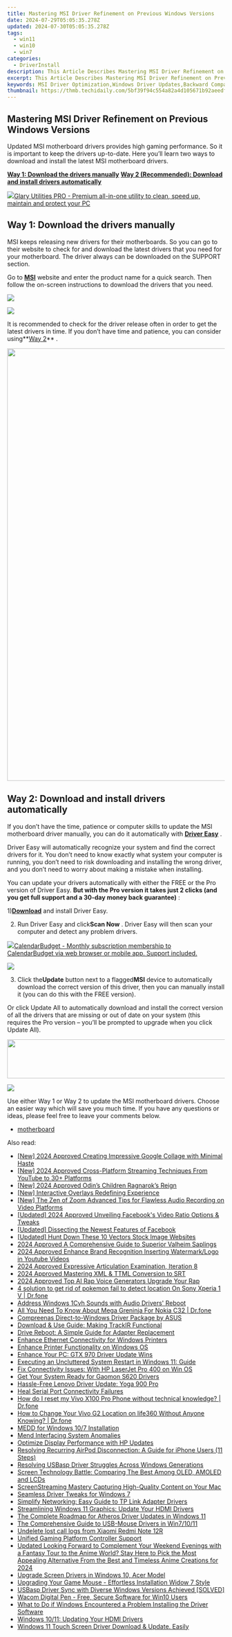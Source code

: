 ```yaml
---
title: Mastering MSI Driver Refinement on Previous Windows Versions
date: 2024-07-29T05:05:35.278Z
updated: 2024-07-30T05:05:35.278Z
tags:
  - win11
  - win10
  - win7
categories:
  - DriverInstall
description: This Article Describes Mastering MSI Driver Refinement on Previous Windows Versions
excerpt: This Article Describes Mastering MSI Driver Refinement on Previous Windows Versions
keywords: MSI Driver Optimization,Windows Driver Updates,Backward Compatibility of Windows Drivers,Optimizing Legacy Software on Modern Windows,Previous Windows Versions Driver Support,Enhanced System Performance Through Drivers,Driving Efficiency with Previous Windows OS
thumbnail: https://thmb.techidaily.com/5bf39f94c554a82a4d105671b92aeedfbf496d47a60fe2c90aaed3563884eba7.jpg
---
```


## Mastering MSI Driver Refinement on Previous Windows Versions

 Updated MSI motherboard drivers provides high gaming performance. So it is important to keep the drivers up-to-date. Here you’ll learn two ways to download and install the latest MSI motherboard drivers.

**[Way 1: Download the drivers manually](#way1)**
**[Way 2 (Recommended): Download and install drivers automatically](#way2)**

<!-- affiliate ads begin -->
<a href="https://order.glarysoft.com/order/checkout.php?PRODS=4535075&QTY=1&AFFILIATE=108875&CART=1"><img src="https://secure.avangate.com/images/merchant/6734fa703f6633ab896eecbdfad8953a/products/GU-500_672.png" border="0">Glary Utilities PRO -  Premium all-in-one utility to clean, speed up, maintain and protect your PC</a>
<!-- affiliate ads end -->
## Way 1: Download the drivers manually

 MSI keeps releasing new drivers for their motherboards. So you can go to their website to check for and download the latest drivers that you need for your motherboard. The driver always can be downloaded on the SUPPORT section.

 Go to [**MSI**](https://us.msi.com/support/) website and enter the product name for a quick search. Then follow the on-screen instructions to download the drivers that you need.

<!-- affiliate ads begin -->
<a href="https://estore.macxdvd.com/order/checkout.php?PRODS=4526659&QTY=1&AFFILIATE=108875&CART=1"><img src="https://www.macxdvd.com/affiliate/new-banner/vcp-500x500.jpg" border="0"></a>
<!-- affiliate ads end -->
![](https://images.drivereasy.com/wp-content/uploads/2017/05/img_59265d4b05f3d.jpg)

 It is recommended to check for the driver release often in order to get the latest drivers in time. If you don’t have time and patience, you can consider using**[Way 2](#way2)** .

<!-- affiliate ads begin -->
<a href="https://lightailing.sjv.io/c/5597632/1725213/17190" target="_top" id="1725213"><img src="//a.impactradius-go.com/display-ad/17190-1725213" border="0" alt="" width="1000" height="1000"/></a><img height="0" width="0" src="https://imp.pxf.io/i/5597632/1725213/17190" style="position:absolute;visibility:hidden;" border="0" />
<!-- affiliate ads end -->
## Way 2: Download and install drivers automatically

 If you don’t have the time, patience or computer skills to update the MSI motherboard driver manually, you can do it automatically with **[Driver Easy](https://tools.techidaily.com/drivereasy/download/)**  .

 Driver Easy will automatically recognize your system and find the correct drivers for it. You don’t need to know exactly what system your computer is running, you don’t need to risk downloading and installing the wrong driver, and you don’t need to worry about making a mistake when installing.

 You can update your drivers automatically with either the FREE or the Pro version of Driver Easy. **But with the Pro version it takes just 2 clicks (and you get full support and a 30-day money back guarantee)** :

 1)[**Download**](https://tools.techidaily.com/drivereasy/download/) and install Driver Easy.

 2) Run Driver Easy and click**Scan Now** . Driver Easy will then scan your computer and detect any problem drivers.

<!-- affiliate ads begin -->
<a href="https://secure.2checkout.com/order/checkout.php?PRODS=37701530&QTY=1&AFFILIATE=108875&CART=1"><img src="https://secure.avangate.com/images/merchant/6fe0c81e3f9438db11ebbfba6c5ce460/products/copy_cbLogo_with_text_blue.png" border="0">CalendarBudget - Monthly subscription membership to CalendarBudget via web browser or mobile app. Support included. </a>
<!-- affiliate ads end -->
![](https://images.drivereasy.com/wp-content/uploads/2017/05/img_592677832d340.png)

 3) Click the**Update** button next to a flagged**MSI** device to automatically download the correct version of this driver, then you can manually install it (you can do this with the FREE version).

 Or click Update All to automatically download and install the correct version of all the drivers that are missing or out of date on your system (this requires the Pro version – you’ll be prompted to upgrade when you click Update All).

<!-- affiliate ads begin -->
<a href="https://laganoo.pxf.io/c/5597632/1657399/16446" target="_top" id="1657399"><img src="//a.impactradius-go.com/display-ad/16446-1657399" border="0" alt="" width="728" height="90"/></a><img height="0" width="0" src="https://imp.pxf.io/i/5597632/1657399/16446" style="position:absolute;visibility:hidden;" border="0" />
<!-- affiliate ads end -->
![](https://images.drivereasy.com/wp-content/uploads/2017/05/img_5926793a79791.jpg)

 Use either Way 1 or Way 2 to update the MSI motherboard drivers. Choose an easier way which will save you much time. If you have any questions or ideas, please feel free to leave your comments below.

* [motherboard](https://store.drivereasy.com/order/cart.php?PRODS=4731822&QTY=1&AFFILIATE=108875)

<ins class="adsbygoogle"
     style="display:block"
     data-ad-format="autorelaxed"
     data-ad-client="ca-pub-7571918770474297"
     data-ad-slot="1223367746"></ins>



<ins class="adsbygoogle"
     style="display:block"
     data-ad-client="ca-pub-7571918770474297"
     data-ad-slot="8358498916"
     data-ad-format="auto"
     data-full-width-responsive="true"></ins>

<span class="atpl-alsoreadstyle">Also read:</span>
<div><ul>
<li><a href="https://article-knowledge.techidaily.com/new-2024-approved-creating-impressive-google-collage-with-minimal-haste/"><u>[New] 2024 Approved  Creating Impressive Google Collage with Minimal Haste</u></a></li>
<li><a href="https://facebook-record-videos.techidaily.com/new-2024-approved-cross-platform-streaming-techniques-from-youtube-to-30plus-platforms/"><u>[New] 2024 Approved  Cross-Platform Streaming Techniques  From YouTube to 30+ Platforms</u></a></li>
<li><a href="https://screen-sharing-recording.techidaily.com/new-2024-approved-odins-children-ragnaroks-reign/"><u>[New] 2024 Approved  Odin’s Children  Ragnarok’s Reign</u></a></li>
<li><a href="https://extra-support.techidaily.com/new-interactive-overlays-redefining-experience/"><u>[New] Interactive Overlays Redefining Experience</u></a></li>
<li><a href="https://screen-sharing-recording.techidaily.com/new-the-zen-of-zoom-advanced-tips-for-flawless-audio-recording-on-video-platforms/"><u>[New] The Zen of Zoom  Advanced Tips for Flawless Audio Recording on Video Platforms</u></a></li>
<li><a href="https://facebook-video-files.techidaily.com/updated-2024-approved-unveiling-facebooks-video-ratio-options-and-tweaks/"><u>[Updated] 2024 Approved  Unveiling Facebook's Video Ratio Options & Tweaks</u></a></li>
<li><a href="https://facebook-video-recording.techidaily.com/updated-dissecting-the-newest-features-of-facebook/"><u>[Updated] Dissecting the Newest Features of Facebook</u></a></li>
<li><a href="https://some-techniques.techidaily.com/updated-hunt-down-these-10-vectors-stock-image-websites/"><u>[Updated] Hunt Down These 10 Vectors Stock Image Websites</u></a></li>
<li><a href="https://remote-screen-capture.techidaily.com/2024-approved-a-comprehensive-guide-to-superior-valheim-saplings/"><u>2024 Approved  A Comprehensive Guide to Superior Valheim Saplings</u></a></li>
<li><a href="https://youtube-videos.techidaily.com/2024-approved-enhance-brand-recognition-inserting-watermarklogo-in-youtube-videos/"><u>2024 Approved  Enhance Brand Recognition  Inserting Watermark/Logo in Youtube Videos</u></a></li>
<li><a href="https://screen-video-capture.techidaily.com/2024-approved-expressive-articulation-examination-iteration-8/"><u>2024 Approved  Expressive Articulation Examination, Iteration 8</u></a></li>
<li><a href="https://extra-guidance.techidaily.com/2024-approved-mastering-xml-and-ttml-conversion-to-srt/"><u>2024 Approved  Mastering XML & TTML Conversion to SRT</u></a></li>
<li><a href="https://ai-voice.techidaily.com/2024-approved-top-ai-rap-voice-generators-upgrade-your-rap/"><u>2024 Approved Top AI Rap Voice Generators Upgrade Your Rap</u></a></li>
<li><a href="https://android-pokemon-go.techidaily.com/4-solution-to-get-rid-of-pokemon-fail-to-detect-location-on-sony-xperia-1-v-drfone-by-drfone-virtual-android/"><u>4 solution to get rid of pokemon fail to detect location On Sony Xperia 1 V | Dr.fone</u></a></li>
<li><a href="https://driver-install.techidaily.com/address-windows-1cvh-sounds-with-audio-drivers-reboot/"><u>Address Windows 1Cvh Sounds with Audio Drivers' Reboot</u></a></li>
<li><a href="https://android-pokemon-go.techidaily.com/all-you-need-to-know-about-mega-greninja-for-nokia-c32-drfone-by-drfone-virtual-android/"><u>All You Need To Know About Mega Greninja For Nokia C32 | Dr.fone</u></a></li>
<li><a href="https://driver-install.techidaily.com/compreenas-direct-to-windows-driver-package-by-asus/"><u>Compreenas Direct-to-Windows Driver Package by ASUS</u></a></li>
<li><a href="https://driver-install.techidaily.com/download-and-use-guide-making-trackir-functional/"><u>Download & Use Guide: Making TrackIR Functional</u></a></li>
<li><a href="https://driver-install.techidaily.com/drive-reboot-a-simple-guide-for-adapter-replacement/"><u>Drive Reboot: A Simple Guide for Adapter Replacement</u></a></li>
<li><a href="https://driver-install.techidaily.com/enhance-ethernet-connectivity-for-windows-printers/"><u>Enhance Ethernet Connectivity for Windows Printers</u></a></li>
<li><a href="https://driver-install.techidaily.com/enhance-printer-functionality-on-windows-os/"><u>Enhance Printer Functionality on Windows OS</u></a></li>
<li><a href="https://driver-install.techidaily.com/enhance-your-pc-gtx-970-driver-update-wins/"><u>Enhance Your PC: GTX 970 Driver Update Wins</u></a></li>
<li><a href="https://win11-tips.techidaily.com/executing-an-uncluttered-system-restart-in-windows-11-guide/"><u>Executing an Uncluttered System Restart in Windows 11: Guide</u></a></li>
<li><a href="https://driver-install.techidaily.com/fix-connectivity-issues-with-hp-laserjet-pro-400-on-win-os/"><u>Fix Connectivity Issues: With HP LaserJet Pro 400 on Win OS</u></a></li>
<li><a href="https://driver-install.techidaily.com/get-your-system-ready-for-gaomon-s620-drivers/"><u>Get Your System Ready for Gaomon S620 Drivers</u></a></li>
<li><a href="https://driver-install.techidaily.com/hassle-free-lenovo-driver-update-yoga-900-pro/"><u>Hassle-Free Lenovo Driver Update: Yoga 900 Pro</u></a></li>
<li><a href="https://driver-install.techidaily.com/heal-serial-port-connectivity-failures/"><u>Heal Serial Port Connectivity Failures</u></a></li>
<li><a href="https://techidaily.com/how-do-i-reset-my-vivo-x100-pro-phone-without-technical-knowledge-drfone-by-drfone-reset-android-reset-android/"><u>How do I reset my Vivo X100 Pro Phone without technical knowledge? | Dr.fone</u></a></li>
<li><a href="https://location-social.techidaily.com/how-to-change-your-vivo-g2-location-on-life360-without-anyone-knowing-drfone-by-drfone-virtual-android/"><u>How to Change Your Vivo G2 Location on life360 Without Anyone Knowing? | Dr.fone</u></a></li>
<li><a href="https://driver-install.techidaily.com/medd-for-windows-107-installation/"><u>MEDD for Windows 10/7 Installation</u></a></li>
<li><a href="https://driver-install.techidaily.com/mend-interfacing-system-anomalies/"><u>Mend Interfacing System Anomalies</u></a></li>
<li><a href="https://driver-install.techidaily.com/optimize-display-performance-with-hp-updates/"><u>Optimize Display Performance with HP Updates</u></a></li>
<li><a href="https://fox-that.techidaily.com/resolving-recurring-airpod-disconnection-a-guide-for-iphone-users-11-steps/"><u>Resolving Recurring AirPod Disconnection: A Guide for iPhone Users (11 Steps)</u></a></li>
<li><a href="https://driver-install.techidaily.com/resolving-usbasp-driver-struggles-across-windows-generations/"><u>Resolving USBasp Driver Struggles Across Windows Generations</u></a></li>
<li><a href="https://games-able.techidaily.com/screen-technology-battle-comparing-the-best-among-oled-amoled-and-lcds/"><u>Screen Technology Battle: Comparing The Best Among OLED, AMOLED and LCDs</u></a></li>
<li><a href="https://video-capture.techidaily.com/screenstreaming-mastery-capturing-high-quality-content-on-your-mac/"><u>ScreenStreaming Mastery  Capturing High-Quality Content on Your Mac</u></a></li>
<li><a href="https://driver-install.techidaily.com/seamless-driver-tweaks-for-windows-7/"><u>Seamless Driver Tweaks for Windows 7</u></a></li>
<li><a href="https://driver-install.techidaily.com/simplify-networking-easy-guide-to-tp-link-adapter-drivers/"><u>Simplify Networking: Easy Guide to TP Link Adapter Drivers</u></a></li>
<li><a href="https://driver-install.techidaily.com/streamlining-windows-11-graphics-update-your-hdmi-drivers/"><u>Streamlining Windows 11 Graphics: Update Your HDMI Drivers</u></a></li>
<li><a href="https://driver-install.techidaily.com/the-complete-roadmap-for-atheros-driver-updates-in-windows-11/"><u>The Complete Roadmap for Atheros Driver Updates in Windows 11</u></a></li>
<li><a href="https://driver-install.techidaily.com/the-comprehensive-guide-to-usb-mouse-drivers-in-win71011/"><u>The Comprehensive Guide to USB-Mouse Drivers in Win7/10/11</u></a></li>
<li><a href="https://techidaily.com/undelete-lost-call-logs-from-xiaomi-redmi-note-12r-by-fonelab-android-recover-call-logs/"><u>Undelete lost call logs from Xiaomi Redmi Note 12R</u></a></li>
<li><a href="https://driver-install.techidaily.com/unified-gaming-platform-controller-support/"><u>Unified Gaming Platform Controller Support</u></a></li>
<li><a href="https://ai-video-editing.techidaily.com/1713964443727-updated-looking-forward-to-complement-your-weekend-evenings-with-a-fantasy-tour-to-the-anime-world-stay-here-to-pick-the-most-appealing-alternative-from-the/"><u>Updated Looking Forward to Complement Your Weekend Evenings with a Fantasy Tour to the Anime World? Stay Here to Pick the Most Appealing Alternative From the Best and Timeless Anime Creations for 2024</u></a></li>
<li><a href="https://driver-install.techidaily.com/upgrade-screen-drivers-in-windows-10-acer-model/"><u>Upgrade Screen Drivers in Windows 10, Acer Model</u></a></li>
<li><a href="https://driver-install.techidaily.com/upgrading-your-game-mouse-effortless-installation-widow-7-style/"><u>Upgrading Your Game Mouse - Effortless Installation Widow 7 Style</u></a></li>
<li><a href="https://driver-install.techidaily.com/usbasp-driver-sync-with-diverse-windows-versions-achieved-solved/"><u>USBasp Driver Sync with Diverse Windows Versions Achieved [SOLVED]</u></a></li>
<li><a href="https://driver-install.techidaily.com/wacom-digital-pen-free-secure-software-for-win10-users/"><u>Wacom Digital Pen - Free, Secure Software for Win10 Users</u></a></li>
<li><a href="https://driver-install.techidaily.com/what-to-do-if-windows-encountered-a-problem-installing-the-driver-software/"><u>What to Do if Windows Encountered a Problem Installing the Driver Software</u></a></li>
<li><a href="https://driver-install.techidaily.com/windows-1011-updating-your-hdmi-drivers/"><u>Windows 10/11: Updating Your HDMI Drivers</u></a></li>
<li><a href="https://driver-install.techidaily.com/1720061950543-windows-11-touch-screen-driver-download-and-update-easily/"><u>Windows 11 Touch Screen Driver Download & Update. Easily</u></a></li>
</ul></div>
